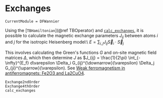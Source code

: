 # Exchanges
```@meta
CurrentModule = DFWannier
```
Using the [`TBHamiltonian`](@ref TBOperator) and [`calc_exchanges`](@ref), it is possible to calculate the magnetic exchange parameters $J_{ij}$ between atoms $i$ and $j$ for the isotropic Heisenberg model:\\
$E = \sum_{i,j} J_{ij} \overrightarrow{S}_i \cdot \overrightarrow{S}_j$

This involves calculating the Green's functions $G$ and on-site magnetic field matrices $\Delta$, which then determine $J$ as
$J_{ij} = \frac{1}{2\pi} \int_{-\infty}^{E_f} d\varepsilon \Delta_i G_{ij}^{\downarrow}(\varepsilon) \Delta_j G_{ji}^{\uparrow}(\varepsilon).
See [Weak ferromagnetism in antiferromagnets: Fe2O3 and La2CuO4](https://elar.urfu.ru/bitstream/10995/111495/1/2-s2.0-33644554849.pdf).

```@docs
Exchange2ndOrder
Exchange4thOrder
calc_exchanges
```
